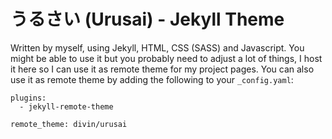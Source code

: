 # うるさい (Urusai) - Jekyll Theme

Written by myself, using Jekyll, HTML, CSS (SASS) and Javascript. You might be able to use it but you probably need to adjust a lot of things, I host it here so I can use it as remote theme for my project pages. You can also use it as remote theme by adding the following to your `_config.yaml`:

```
plugins:
  - jekyll-remote-theme
 
remote_theme: divin/urusai
```
